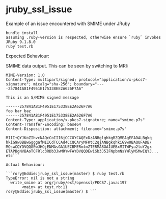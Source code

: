 # jruby_ssl_issue
Example of an issue encountered with SMIME under JRuby

```
bundle install
assuming .ruby-version is respected, otherwise ensure `ruby` invokes JRuby 9.1.8.0
ruby test.rb
```

Expected Behaviour:

SMIME data output.  This can be seen by switching to MRI:

```rory@Eddie:jruby_ssl_issue(master) $ ruby test.rb 
MIME-Version: 1.0
Content-Type: multipart/signed; protocol="application/x-pkcs7-signature"; micalg="sha-256"; boundary="----257841A81F4951E175338EE2A626F7A6"

This is an S/MIME signed message

------257841A81F4951E175338EE2A626F7A6
foo bar baz
------257841A81F4951E175338EE2A626F7A6
Content-Type: application/x-pkcs7-signature; name="smime.p7s"
Content-Transfer-Encoding: base64
Content-Disposition: attachment; filename="smime.p7s"

MIII+QYJKoZIhvcNAQcCoIII6jCCCOYCAQExDzANBglghkgBZQMEAgEFADALBgkq
hkiG9w0BBwGgggafMIICdTCCAd4CCQCAryMFKtC2qjANBgkqhkiG9w0BAQUFADB/
MQswCQYDVQQGEwJHQjENMAsGA1UECBMERmlmZTERMA8GA1UEBxMITWFya2luY2gx
ETAPBgNVBAoTCFRlc3RDb3JwMRYwFAYDVQQDEw1Sb3J5IFNpbmNsYWlyMSMwIQYJ... etc```

Actual Behaviour:

```rory@Eddie:jruby_ssl_issue(master) $ ruby test.rb 
TypeError: nil is not a string
  write_smime at org/jruby/ext/openssl/PKCS7.java:197
       <main> at test.rb:11
rory@Eddie:jruby_ssl_issue(master) $ ```
